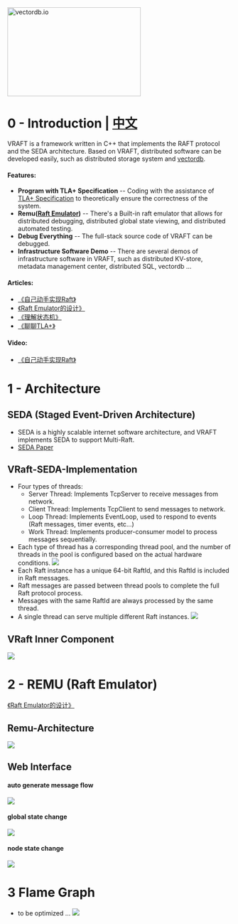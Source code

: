 
<img src="https://github.com/vectordb-io/vraft/blob/main/images/vectordb-io.png" alt="vectordb.io" width="300" height="200">

# 0 - Introduction | [中文](https://github.com/vectordb-io/vraft/blob/main/README_CN.md)

VRAFT is a framework written in C++ that implements the RAFT protocol and the SEDA architecture. Based on VRAFT, distributed software can be developed easily, such as distributed storage system and [vectordb]((https://github.com/vectordb-io/vectordb)).

#### Features:
* **Program with TLA+ Specification** -- Coding with the assistance of [TLA+ Specification](https://lamport.azurewebsites.net/tla/tla.html) to theoretically ensure the correctness of the system.
* **Remu([Raft Emulator](https://zhuanlan.zhihu.com/p/707899225))** -- There's a Built-in raft emulator that allows for distributed debugging, distributed global state viewing, and distributed automated testing.
* **Debug Everything** -- The full-stack source code of VRAFT can be debugged.
* **Infrastructure Software Demo** -- There are several demos of infrastructure software in VRAFT, such as distributed KV-store, metadata management center, distributed SQL, vectordb ...

#### Articles:
* [《自己动手实现Raft》](https://zhuanlan.zhihu.com/p/706518239) <br>
* [《Raft Emulator的设计》](https://zhuanlan.zhihu.com/p/707899225) <br>
* [《理解状态机》](https://zhuanlan.zhihu.com/p/707074454) <br>
* [《聊聊TLA+》](https://zhuanlan.zhihu.com/p/707837593) <br>

#### Video:
* [《自己动手实现Raft》](https://www.bilibili.com/video/BV1wKhkeZEv8/?spm_id_from=333.999.0.0&vd_source=667dd64b8a907b2bb227ba72255947be) <br>

# 1 - Architecture
## SEDA (Staged Event-Driven Architecture)
* SEDA is a highly scalable internet software architecture, and VRAFT implements SEDA to support Multi-Raft.
* [SEDA Paper](https://courses.cs.vt.edu/cs5204/fall09-kafura/Papers/Threads/SEDA-Events.pdf)

## VRaft-SEDA-Implementation
* Four types of threads:
  * Server Thread: Implements TcpServer to receive messages from network.
  * Client Thread: Implements TcpClient to send messages to network.
  * Loop Thread: Implements EventLoop, used to respond to events (Raft messages, timer events, etc...)
  * Work Thread: Implements producer-consumer model to process messages sequentially.
* Each type of thread has a corresponding thread pool, and the number of threads in the pool is configured based on the actual hardware conditions.
![](images/seda_thread.png)
* Each Raft instance has a unique 64-bit RaftId, and this RaftId is included in Raft messages.
* Raft messages are passed between thread pools to complete the full Raft protocol process.
* Messages with the same RaftId are always processed by the same thread.
* A single thread can serve multiple different Raft instances.
![](images/seda_vraft.png)

## VRaft Inner Component
![](images/raft_component.png)

# 2 - REMU (Raft Emulator)

[《Raft Emulator的设计》](https://zhuanlan.zhihu.com/p/707899225) <br>

## Remu-Architecture

![](images/remu_arch.png)

## Web Interface

#### auto generate message flow
![](images/message-flow.png)

#### global state change
![](images/remu-web2.png)

#### node state change
![](images/remu-web3.png)

# 3 Flame Graph
* to be optimized ...
![](images/perf.svg)
